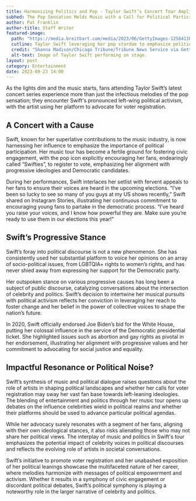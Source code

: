 ```yaml
---
title: Harmonizing Politics and Pop - Taylor Swift’s Concert Tour Amplifies Left-Wing Voter Registration!
subhed: The Pop Sensation Melds Music with a Call for Political Participation, Drawing Attention to Her Progressive Leanings
author: Pat Franklin
author-title: Staff Writer
featured-image: 
  path: "https://media.breitbart.com/media/2023/06/GettyImages-1258411625-640x480.jpg"
  cutline: Taylor Swift leveraging her pop stardom to emphasize political activism.
  credit: "Shanna Madison/Chicago Tribune/Tribune News Service via Getty Images"
  alt-text: Image of Taylor Swift performing on stage.
layout: post
category: Entertainment
date: 2023-09-23 14:00
---
```


As the lights dim and the music starts, fans attending Taylor Swift’s latest concert series experience more than just the infectious melodies of the pop sensation; they encounter Swift's pronounced left-wing political activism, with the artist using her platform to advocate for voter registration. 

## A Concert with a Cause
Swift, known for her superlative contributions to the music industry, is now harnessing her influence to emphasize the importance of political participation. Her music tour has become a fertile ground for fostering civic engagement, with the pop icon explicitly encouraging her fans, endearingly called “Swifties”, to register to vote, emphasizing her alignment with progressive ideologies and Democratic candidates.

During her performances, Swift interlaces her setlist with fervent appeals to her fans to ensure their voices are heard in the upcoming elections. “I’ve been so lucky to see so many of you guys at my US shows recently,” Swift shared on Instagram Stories, illustrating her continuous commitment to encouraging young fans to partake in the democratic process. “I’ve heard you raise your voices, and I know how powerful they are. Make sure you’re ready to use them in our elections this year!”

## Swift’s Progressive Stance
Swift’s foray into political discourse is not a new phenomenon. She has consistently used her substantial platform to voice her opinions on an array of socio-political issues, from LGBTQIA+ rights to women’s rights, and has never shied away from expressing her support for the Democratic party. 

Her outspoken stance on various progressive causes has long been a subject of public discourse, catalyzing conversations about the intersection of celebrity and politics. Swift’s decision to intertwine her musical pursuits with political activism reflects her conviction in leveraging her reach to foster change and her belief in the power of collective voices to shape the nation’s future.

In 2020, Swift officially endorsed Joe Biden’s bid for the White House, putting her colossal influence in the service of the Democratic presidential ticket. She highlighted issues such as abortion and gay rights as pivotal in her endorsement, illustrating her alignment with progressive values and her commitment to advocating for social justice and equality.

## Impactful Resonance or Political Noise?
Swift’s synthesis of music and political dialogue raises questions about the role of artists in shaping political landscapes and whether her calls for voter registration may sway her vast fan base towards left-leaning ideologies. The blending of entertainment and politics through her music tour opens up debates on the influence celebrities wield in political realms and whether their platforms should be used to advance particular political agendas.

While her advocacy surely resonates with a segment of her fans, aligning with their own ideological stances, it also risks alienating those who may not share her political views. The interplay of music and politics in Swift's tour emphasizes the potential impact of celebrity voices in political discourses and reflects the evolving role of artists in societal conversations. 

Swift’s initiative to promote voter registration and her unabashed exposition of her political leanings showcase the multifaceted nature of her career, where melodies harmonize with messages of political empowerment and activism. Whether it results in a symphony of civic engagement or discordant political debates, Swift’s political symphony is playing a noteworthy role in the larger narrative of celebrity and politics.
